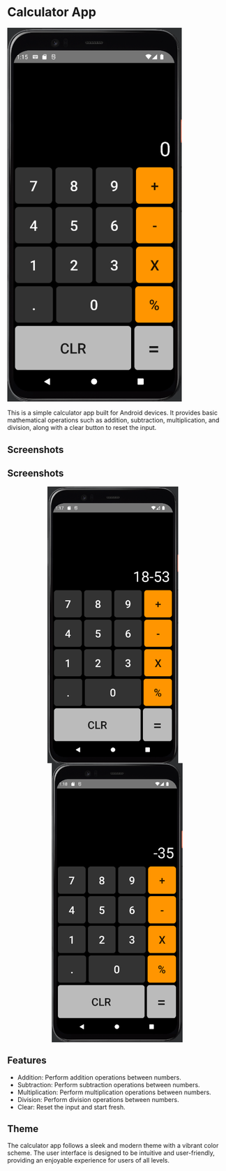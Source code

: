 # Calculator App

<img src="calculator_app.png" alt="Calculator App" width="400">

This is a simple calculator app built for Android devices. It provides basic mathematical operations such as addition, subtraction, multiplication, and division, along with a clear button to reset the input.

## Screenshots

## Screenshots

<div style="display:flex; flex-wrap:wrap; justify-content:center;">
  <img src="screenshot_1.png" alt="Screenshot 1" width="300" style="margin-right: 20px;">
  <img src="screenshot_2.png" alt="Screenshot 2" width="300">
</div>


## Features

- Addition: Perform addition operations between numbers.
- Subtraction: Perform subtraction operations between numbers.
- Multiplication: Perform multiplication operations between numbers.
- Division: Perform division operations between numbers.
- Clear: Reset the input and start fresh.

## Theme

The calculator app follows a sleek and modern theme with a vibrant color scheme. The user interface is designed to be intuitive and user-friendly, providing an enjoyable experience for users of all levels.
